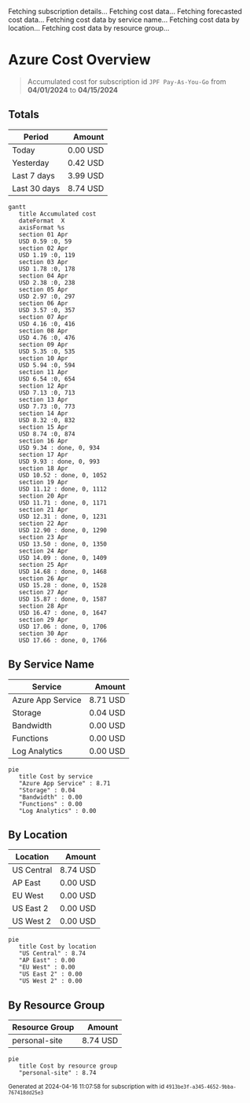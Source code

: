 Fetching subscription details...
Fetching cost data...
Fetching forecasted cost data...
Fetching cost data by service name...
Fetching cost data by location...
Fetching cost data by resource group...
# Azure Cost Overview

> Accumulated cost for subscription id `JPF Pay-As-You-Go` from **04/01/2024** to **04/15/2024**

## Totals

|Period|Amount|
|---|---:|
|Today|0.00 USD|
|Yesterday|0.42 USD|
|Last 7 days|3.99 USD|
|Last 30 days|8.74 USD|

```mermaid
gantt
   title Accumulated cost
   dateFormat  X
   axisFormat %s
   section 01 Apr
   USD 0.59 :0, 59
   section 02 Apr
   USD 1.19 :0, 119
   section 03 Apr
   USD 1.78 :0, 178
   section 04 Apr
   USD 2.38 :0, 238
   section 05 Apr
   USD 2.97 :0, 297
   section 06 Apr
   USD 3.57 :0, 357
   section 07 Apr
   USD 4.16 :0, 416
   section 08 Apr
   USD 4.76 :0, 476
   section 09 Apr
   USD 5.35 :0, 535
   section 10 Apr
   USD 5.94 :0, 594
   section 11 Apr
   USD 6.54 :0, 654
   section 12 Apr
   USD 7.13 :0, 713
   section 13 Apr
   USD 7.73 :0, 773
   section 14 Apr
   USD 8.32 :0, 832
   section 15 Apr
   USD 8.74 :0, 874
   section 16 Apr
   USD 9.34 : done, 0, 934
   section 17 Apr
   USD 9.93 : done, 0, 993
   section 18 Apr
   USD 10.52 : done, 0, 1052
   section 19 Apr
   USD 11.12 : done, 0, 1112
   section 20 Apr
   USD 11.71 : done, 0, 1171
   section 21 Apr
   USD 12.31 : done, 0, 1231
   section 22 Apr
   USD 12.90 : done, 0, 1290
   section 23 Apr
   USD 13.50 : done, 0, 1350
   section 24 Apr
   USD 14.09 : done, 0, 1409
   section 25 Apr
   USD 14.68 : done, 0, 1468
   section 26 Apr
   USD 15.28 : done, 0, 1528
   section 27 Apr
   USD 15.87 : done, 0, 1587
   section 28 Apr
   USD 16.47 : done, 0, 1647
   section 29 Apr
   USD 17.06 : done, 0, 1706
   section 30 Apr
   USD 17.66 : done, 0, 1766
```

## By Service Name

|Service|Amount|
|---|---:|
|Azure App Service|8.71 USD|
|Storage|0.04 USD|
|Bandwidth|0.00 USD|
|Functions|0.00 USD|
|Log Analytics|0.00 USD|

```mermaid
pie
   title Cost by service
   "Azure App Service" : 8.71
   "Storage" : 0.04
   "Bandwidth" : 0.00
   "Functions" : 0.00
   "Log Analytics" : 0.00
```

## By Location

|Location|Amount|
|---|---:|
|US Central|8.74 USD|
|AP East|0.00 USD|
|EU West|0.00 USD|
|US East 2|0.00 USD|
|US West 2|0.00 USD|

```mermaid
pie
   title Cost by location
   "US Central" : 8.74
   "AP East" : 0.00
   "EU West" : 0.00
   "US East 2" : 0.00
   "US West 2" : 0.00
```

## By Resource Group

|Resource Group|Amount|
|---|---:|
|personal-site|8.74 USD|

```mermaid
pie
   title Cost by resource group
   "personal-site" : 8.74
```

<sup>Generated at 2024-04-16 11:07:58 for subscription with id `4913be3f-a345-4652-9bba-767418dd25e3`</sup>
